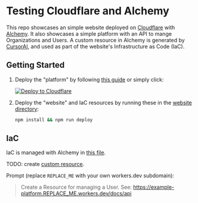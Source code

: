 # Testing Cloudflare and Alchemy

This repo showcases an simple website deployed on [Cloudflare](https://workers.cloudflare.com/) with [Alchemy](https://github.com/sam-goodwin/alchemy). It also showcases a simple platform with an API to mange Organizations and Users. A custom resource in Alchemy is generated by [CursorAI](https://www.cursor.com/), and used as part of the website's Infrastructure as Code (IaC).

## Getting Started

1. Deploy the "platform" by following [this guide](/platform/README.md) or simply click:
   
   [![Deploy to Cloudflare](https://deploy.workers.cloudflare.com/button)](https://deploy.workers.cloudflare.com/?url=https://github.com/markjmiller/cloudflare-alchemy/tree/main/platform)

2. Deploy the "website" and IaC resources by running these in the [website directory](/website/):

   ```bash
   npm install && npm run deploy
   ```

## IaC

IaC is managed with Alchemy in [this file](/website/alchemy.run.ts).

TODO: create [custom resource](https://alchemy.run/docs/guides/custom-resources.html).

Prompt (replace `REPLACE_ME` with your own workers.dev subdomain):
> Create a Resource for managing a User. See: https://example-platform.REPLACE_ME.workers.dev/docs/api
